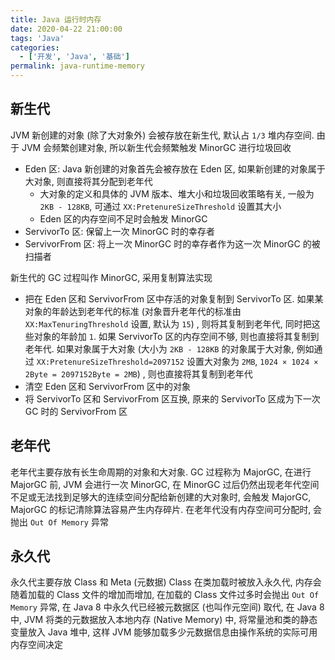 ```yaml
---
title: Java 运行时内存
date: 2020-04-22 21:00:00
tags: 'Java'
categories:
  - ['开发', 'Java', '基础']
permalink: java-runtime-memory
---
```


## 新生代

JVM 新创建的对象 (除了大对象外) 会被存放在新生代, 默认占 `1/3` 堆内存空间. 由于 JVM 会频繁创建对象, 所以新生代会频繁触发 MinorGC 进行垃圾回收

- Eden 区: Java 新创建的对象首先会被存放在 Eden 区, 如果新创建的对象属于大对象, 则直接将其分配到老年代
  - 大对象的定义和具体的 JVM 版本、堆大小和垃圾回收策略有关, 一般为 `2KB - 128KB`, 可通过 `XX:PretenureSizeThreshold` 设置其大小
  - Eden 区的内存空间不足时会触发 MinorGC
- ServivorTo 区: 保留上一次 MinorGC 时的幸存者
- ServivorFrom 区: 将上一次 MinorGC 时的幸存者作为这一次 MinorGC 的被扫描者

新生代的 GC 过程叫作 MinorGC, 采用复制算法实现

- 把在 Eden 区和 ServivorFrom 区中存活的对象复制到 ServivorTo 区. 如果某对象的年龄达到老年代的标准 (对象晋升老年代的标准由 `XX:MaxTenuringThreshold` 设置, 默认为 `15`) , 则将其复制到老年代, 同时把这些对象的年龄加 `1`. 如果 ServivorTo 区的内存空间不够, 则也直接将其复制到老年代. 如果对象属于大对象 (大小为 `2KB - 128KB` 的对象属于大对象, 例如通过 `XX:PretenureSizeThreshold=2097152` 设置大对象为 `2MB`, `1024 × 1024 × 2Byte = 2097152Byte = 2MB`) , 则也直接将其复制到老年代
- 清空 Eden 区和 ServivorFrom 区中的对象
- 将 ServivorTo 区和 ServivorFrom 区互换, 原来的 ServivorTo 区成为下一次 GC 时的 ServivorFrom 区

## 老年代

老年代主要存放有长生命周期的对象和大对象. GC 过程称为 MajorGC, 在进行 MajorGC 前, JVM 会进行一次 MinorGC, 在 MinorGC 过后仍然出现老年代空间不足或无法找到足够大的连续空间分配给新创建的大对象时, 会触发 MajorGC, MajorGC 的标记清除算法容易产生内存碎片. 在老年代没有内存空间可分配时, 会抛出 `Out Of Memory` 异常

## 永久代

永久代主要存放 Class 和 Meta (元数据) Class 在类加载时被放入永久代, 内存会随着加载的 Class 文件的增加而增加, 在加载的 Class 文件过多时会抛出 `Out Of Memory` 异常, 在 Java 8 中永久代已经被元数据区 (也叫作元空间) 取代, 在 Java 8 中, JVM 将类的元数据放入本地内存 (Native Memory) 中, 将常量池和类的静态变量放入 Java 堆中, 这样 JVM 能够加载多少元数据信息由操作系统的实际可用内存空间决定
